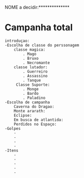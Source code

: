 NOME a decidir:**************
# Campanha total 
    introduçao:
    -Escolha de classe do perssonagem
        classe magica:
            . Mago
            . Bruxo
            . Necromante
        classe lutador:
            . Guerreiro
            . Assassino
            . Tanque
         Classe Suporte:
            . Monge
            . Bardo 
            . Paladino
    -Escolha de campanha
        Caverna do Dragao:
        Monte ararath:
        Eclipse:
        Em busca de atlantida:
        Perdidos no Espaço:
    -Golpes
        -
        -
        -
        -
    -Itens
        -
        -
        -
        -
        -
  

    